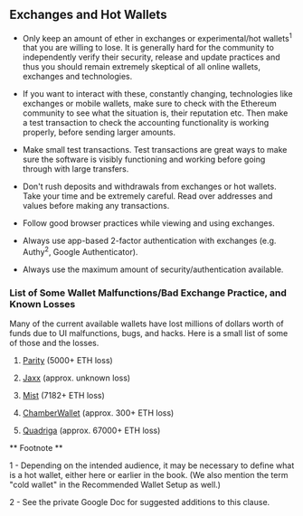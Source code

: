 ## Exchanges and Hot Wallets

- Only keep an amount of ether in exchanges or experimental/hot wallets<sup>1</sup> that you are willing to lose. It is generally hard for the community to independently verify their security, release and update practices and thus you should remain extremely skeptical of all online wallets, exchanges and technologies.

- If you want to interact with these, constantly changing, technologies like exchanges or mobile wallets, make sure to check with the Ethereum community to see what the situation is, their reputation etc. Then make a test transaction to check the accounting functionality is working properly, before sending larger amounts.

- Make small test transactions. Test transactions are great ways to make sure the software is visibly functioning and working before going through with large transfers.

- Don't rush deposits and withdrawals from exchanges or hot wallets. Take your time and be extremely careful. Read over addresses and values before making any transactions.

- Follow good browser practices while viewing and using exchanges.

- Always use app-based 2-factor authentication  with exchanges (e.g. Authy<sup>2</sup>, Google Authenticator).

- Always use the maximum amount of security/authentication available.

### List of Some Wallet Malfunctions/Bad Exchange Practice, and Known Losses

Many of the current available wallets have lost millions of dollars worth of funds due to UI malfunctions, bugs, and hacks. Here is a small list of some of those and the losses.

1. [Parity](https://ethereum.stackexchange.com/questions/16347/did-i-generate-an-existing-ethereum-address-in-parity#16347) (5000+ ETH loss)

2. [Jaxx](https://vxlabs.com/2017/06/10/extracting-the-jaxx-12-word-wallet-backup-phrase/) (approx. unknown loss)

3. [Mist](http://www.newsbtc.com/2016/05/13/ethereum-user-reports-loss-7182-eth-mist-wallet/) (7182+ ETH loss)

4. [ChamberWallet](https://www.ethnews.com/potential-issue-reported---ethereum-chamber-wallet) (approx. 300+ ETH loss)

5. [Quadriga](https://steemit.com/cryptocurrency/@barrydutton/breaking-the-biggest-canadian-coin-exchange-quadrigacx-loses-67-000-usdeth-due-to-coding-error-funds-locked-in-an-executable) (approx. 67000+ ETH loss)

** Footnote **

1 - Depending on the intended audience, it may be necessary to define what is a hot wallet, either here or earlier in the book. (We also mention the term "cold wallet" in the Recommended Wallet Setup as well.)

2 - See the private Google Doc for suggested additions to this clause.